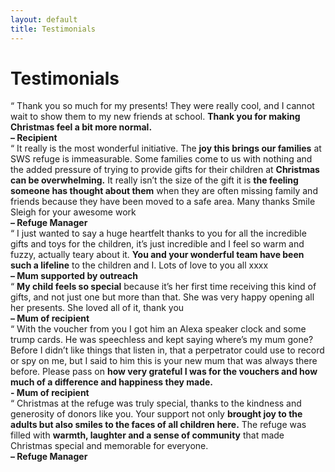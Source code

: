 ```yaml
---
layout: default
title: Testimonials
---
```


# Testimonials

<div class="testimonial yellow">
    <span class="quote">“</span>
    <span class="text">Thank you so much for my presents! They were really cool, and I cannot wait to show them to my new friends at school. <b>Thank you for making Christmas feel a bit more normal.</b>
    <br><strong>– Recipient</strong></span>  
</div>

<div class="testimonial green">
    <span class="quote">“</span>
    <span class="text">It really is the most wonderful initiative. The <b>joy this brings our families</b> at SWS refuge is immeasurable. Some families come to us with nothing and the added pressure of trying to provide gifts for their children at <b>Christmas can be overwhelming.</b> It really isn’t the size of the gift it is <b>the feeling someone has thought about them</b> when they are often missing family and friends because they have been moved to a safe area.  Many thanks Smile Sleigh for your awesome work
    <br><strong>– Refuge Manager</strong></span>  
</div>

<div class="testimonial red">
    <span class="quote">“</span>
    <span class="text">I just wanted to say a huge heartfelt thanks to you for all the incredible gifts and toys for the children, it’s just incredible and I feel so warm and fuzzy, actually teary about it. <b>You and your wonderful team have been such a lifeline</b> to the children and I. Lots of love to you all xxxx <br><strong>– Mum supported by outreach</strong></span>
</div>

<div class="testimonial blue">
    <span class="quote">“</span>
    <span class="text"><b>My child feels so special</b> because it’s her first time receiving this kind of gifts, and not just one but more than that. She was very happy opening all her presents. She loved all of it, thank you
    <br><strong>– Mum of recipient</strong></span> 
</div>

<div class="testimonial red">
    <span class="quote">“</span>
    <span class="text">With the voucher from you I got him an Alexa speaker clock and some trump cards. He was speechless and kept saying where’s my mum gone?  Before I didn’t like things that listen in, that a perpetrator could use to record or spy on me, but I said to him this is your new mum that was always there before. Please pass on <b>how very grateful I was for the vouchers and how much of a difference and happiness they made.</b> <br/><strong>- Mum of recipient</strong></span>  
</div>

<div class="testimonial green">
    <span class="quote">“</span>
    <span class="text">Christmas at the refuge was truly special, thanks to the kindness and generosity of donors like you. Your support not only <b>brought joy to the adults but also smiles to the faces of all children here.</b> The refuge was filled with <b>warmth, laughter and a sense of community</b> that made Christmas special and memorable for everyone.<br><strong>– Refuge Manager</strong></span> 
</div>